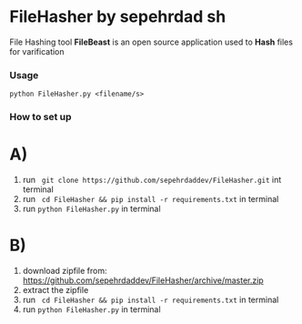 # FileHasher by __sepehrdad sh__
File Hashing tool
__FileBeast__ is an open source application used to __Hash__ files for varification

### Usage ###
```python FileHasher.py <filename/s>```

### How to set up ###
# A) #
1)  run ``` git clone https://github.com/sepehrdaddev/FileHasher.git``` int terminal
2)  run ``` cd FileHasher && pip install -r requirements.txt``` in terminal
3)  run ```python FileHasher.py``` in terminal
# B) #
1) download zipfile from: https://github.com/sepehrdaddev/FileHasher/archive/master.zip
2) extract the zipfile
3) run ``` cd FileHasher && pip install -r requirements.txt``` in terminal
4) run ```python FileHasher.py``` in terminal
